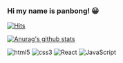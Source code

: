 ### Hi my name is panbong! 😀

[![Hits](https://hits.seeyoufarm.com/api/count/incr/badge.svg?url=https%3A%2F%2Fgithub.com%2FK2Panbong)](https://hits.seeyoufarm.com) 

[![Anurag's github stats](https://github-readme-stats.vercel.app/api?username=2Panbong&show_icons=true&theme=dracula)](https://github.com/anuraghazra/github-readme-stats)
<p>
<img alt="html5" src="https://img.shields.io/badge/-HTML5-E34F26?style=flat-square&logo=html5&logoColor=white" />
  <img alt="css3" src="https://img.shields.io/badge/-CSS3-E34F26?style=flat-square&logo=css3&logoColor=white" />
<img alt="React" src="https://img.shields.io/badge/-React-45b8d8?style=flat-square&logo=react&logoColor=white" />
<img alt="JavaScript" src ="https://img.shields.io/badge/JavaScript-F7DF1E?style=flat-square&logo=javascript&logoColor=black" /> 
  
  </p>
